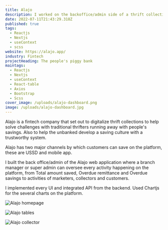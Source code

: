 ```yaml
---
title: Alajo
description: I worked on the backoffice/admin side of a thrift collection platform
date: 2022-07-11T21:43:29.318Z
published: true
tags:
  - Reactjs
  - Nextjs
  - useContext
  - scss
website: https://alajo.app/
industry: Fintech
projectHeading: The people's piggy bank
maintags:
  - Reactjs
  - Nextjs
  - useContext
  - React-table
  - Axios
  - Bootstrap
  - Scss
cover_image: /uploads/alajo-dashboard.png
image: /uploads/alajo-dashboard.jpg
---
```

Alajo is a fintech company that set out to digitalize thrift collections to help solve challenges with traditional thrifters running away with people's savings. Also to help the unbanked develop a saving culture with a trustworthy system.

Alajo has two major channels by which customers can save on the platform, these are USSD and mobile app.

I built the back office/admin of the Alajo web application where a branch manager or super admin can oversee every activity happening on the platform, from Total amount saved, Overdue remittance and Overdue savings to activities of marketers, collectors and customers.

I implemented every UI and integrated API from the backend. Used Chartjs for the several charts on the platform.

![Alajo homepage](/uploads/alajo-homepage.jpg "Alajo homepage")

![Alajo tables](/uploads/alajo-two.jpg "Alajo tables")

![Alajo collector](/uploads/alajo-profile.jpg "Alajo collector")